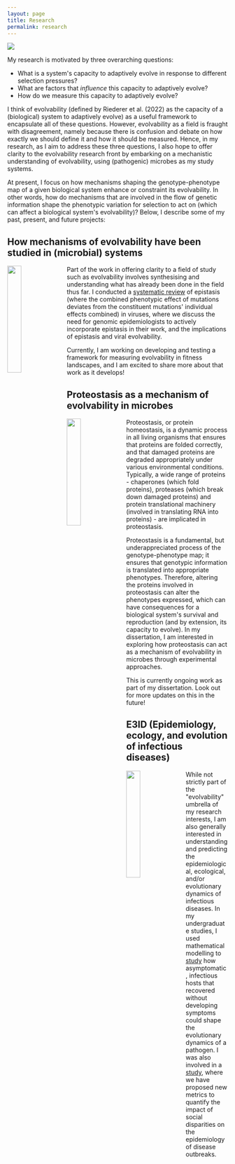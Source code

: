 ```yaml
---
layout: page
title: Research
permalink: research
---
```


<img src="https://swathi-nm.github.io/diss_overview.jpg" align = "center"/>

My research is motivated by three overarching questions:

- What is a system's capacity to adaptively evolve in response to different selection pressures?
- What are factors that _influence_ this capacity to adaptively evolve?
- How do we measure this capacity to adaptively evolve?

I think of evolvability (defined by Riederer et al. (2022) as the capacity of a (biological) system to adaptively evolve) as a useful framework to encapsulate all of these questions. However, evolvability as a field is fraught with disagreement, namely because there is confusion and debate on how exactly we should define it and how it should be measured. Hence, in my research, as I aim to address these three questions, I also hope to offer clarity to the evolvability research front by embarking on a mechanistic understanding of evolvability, using (pathogenic) microbes as my study systems.

At present, I focus on how mechanisms shaping the genotype-phenotype map of a given biological system enhance or constraint its evolvability. In other words, how do mechanisms that are involved in the flow of genetic information shape the phenotypic variation for selection to act on (which can affect a biological system's evolvability)? Below, I describe some of my past, present, and future projects:

## **How mechanisms of evolvability have been studied in (microbial) systems**

<img src="https://swathi-nm.github.io/epistasis_figure.jpg" width="25%" align="left" style="margin: 0px 10px 10px 0px;" />

Part of the work in offering clarity to a field of study such as evolvability involves synthesising and understanding what has already been done in the field thus far. I conducted a [systematic review](https://osf.io/preprints/osf/w56bq_v1) of epistasis (where the combined phenotypic effect of mutations deviates from the constituent mutations' individual effects combined) in viruses, where we discuss the need for genomic epidemiologists to actively incorporate epistasis in their work, and the implications of epistasis and viral evolvability. 

Currently, I am working on developing and testing a framework for measuring evolvability in fitness landscapes, and I am excited to share more about that work as it develops!


## **Proteostasis as a mechanism of evolvability in microbes**

<img src="https://swathi-nm.github.io/pqc_proteins.jpg" width="25%" align="left" style="margin: 0px 10px 10px 0px;" />

Proteostasis, or protein homeostasis, is a dynamic process in all living organisms that ensures that proteins are folded correctly, and that damaged proteins are degraded appropriately under various environmental conditions. Typically, a wide range of proteins - chaperones (which fold proteins), proteases (which break down damaged proteins) and protein translational machinery (involved in translating RNA into proteins) - are implicated in proteostasis.

Proteostasis is a fundamental, but underappreciated process of the genotype-phenotype map; it ensures that genotypic information is translated into appropriate phenotypes. Therefore, altering the proteins involved in proteostasis can alter the phenotypes expressed, which can have consequences for a biological system's survival and reproduction (and by extension, its capacity to evolve). In my dissertation, I am interested in exploring how proteostasis can act as a mechanism of evolvability in microbes through experimental approaches.

This is currently ongoing work as part of my dissertation. Look out for more updates on this in the future!

## **E3ID (Epidemiology, ecology, and evolution of infectious diseases)**

<img src="https://swathi-nm.github.io/ess_asymptomaticity.jpg" width="25%" align="left" style="margin: 0px 10px 10px 0px;" />

While not strictly part of the "evolvability" umbrella of my research interests, I am also generally interested in understanding and predicting the epidemiological, ecological, and/or evolutionary dynamics of infectious diseases. In my undergraduate studies, I used mathematical modelling to [study](https://www.siam.org/media/j0iffxqy/s151755rr.pdf) how asymptomatic, infectious hosts that recovered without developing symptoms could shape the evolutionary dynamics of a pathogen. I was also involved in a [study](https://arxiv.org/pdf/2409.09096), where we have proposed new metrics to quantify the impact of social disparities on the epidemiology of disease outbreaks. 
